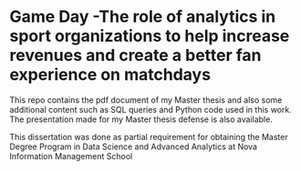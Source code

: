 # Game Day -The role of analytics in sport organizations to help increase revenues and create a better fan experience on matchdays



This repo contains the pdf document of my Master thesis and also some additional content such as SQL queries and Python code used in this work. The presentation made for my Master thesis defense is also available.


This dissertation was done as partial requirement for obtaining the Master Degree Program in Data Science and Advanced Analytics at Nova Information Management School
